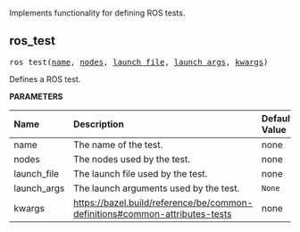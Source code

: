 <!-- Generated with Stardoc: http://skydoc.bazel.build -->

 Implements functionality for defining ROS tests.


<a id="ros_test"></a>

## ros_test

<pre>
ros_test(<a href="#ros_test-name">name</a>, <a href="#ros_test-nodes">nodes</a>, <a href="#ros_test-launch_file">launch_file</a>, <a href="#ros_test-launch_args">launch_args</a>, <a href="#ros_test-kwargs">kwargs</a>)
</pre>

 Defines a ROS test.

**PARAMETERS**


| Name  | Description | Default Value |
| :------------- | :------------- | :------------- |
| <a id="ros_test-name"></a>name |  The name of the test.   |  none |
| <a id="ros_test-nodes"></a>nodes |  The nodes used by the test.   |  none |
| <a id="ros_test-launch_file"></a>launch_file |  The launch file used by the test.   |  none |
| <a id="ros_test-launch_args"></a>launch_args |  The launch arguments used by the test.   |  <code>None</code> |
| <a id="ros_test-kwargs"></a>kwargs |  https://bazel.build/reference/be/common-definitions#common-attributes-tests   |  none |


